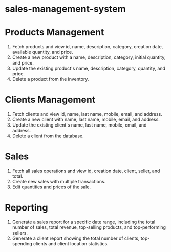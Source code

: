 # sales-management-system 
# Products Management
1. Fetch products and view id, name, description, category, creation date,
available quantity, and price.
2. Create a new product with a name, description, category, initial quantity, and
price.
3. Update the existing product's name, description, category, quantity, and price.
4. Delete a product from the inventory.
# ##########################################
# Clients Management
1. Fetch clients and view id, name, last name, mobile,
email, and address.
2. Create a new client with name, last name, mobile,
email, and address.
3. Update the existing client's name, last name,
mobile, email, and address.
4. Delete a client from the database.
# ##########################################
# Sales
1. Fetch all sales operations and view id, creation date, client, seller, and
total.
2. Create new sales with multiple transactions.
3. Edit quantities and prices of the sale.
# ##########################################
# Reporting
1. Generate a sales report for a specific date range, including the total number of sales, total
revenue, top-selling products, and top-performing sellers.
2. Generate a client report showing the total number of clients, top-spending clients and client location statistics.
